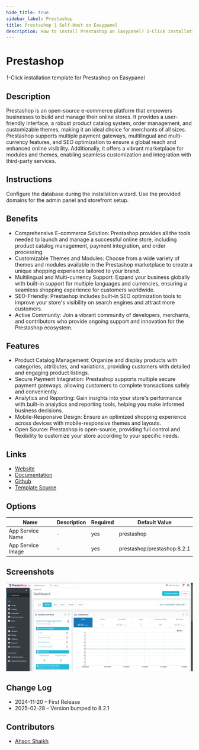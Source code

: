 ```yaml
---
hide_title: true
sidebar_label: Prestashop
title: Prestashop | Self-Host on Easypanel
description: How to install Prestashop on Easypanel? 1-Click installation template for Prestashop on Easypanel
---
```


<!-- generated -->

# Prestashop

1-Click installation template for Prestashop on Easypanel

## Description

Prestashop is an open-source e-commerce platform that empowers businesses to build and manage their online stores. It provides a user-friendly interface, a robust product catalog system, order management, and customizable themes, making it an ideal choice for merchants of all sizes. Prestashop supports multiple payment gateways, multilingual and multi-currency features, and SEO optimization to ensure a global reach and enhanced online visibility. Additionally, it offers a vibrant marketplace for modules and themes, enabling seamless customization and integration with third-party services.

## Instructions

Configure the database during the installation wizard. Use the provided domains for the admin panel and storefront setup.

## Benefits

- Comprehensive E-commerce Solution: Prestashop provides all the tools needed to launch and manage a successful online store, including product catalog management, payment integration, and order processing.
- Customizable Themes and Modules: Choose from a wide variety of themes and modules available in the Prestashop marketplace to create a unique shopping experience tailored to your brand.
- Multilingual and Multi-currency Support: Expand your business globally with built-in support for multiple languages and currencies, ensuring a seamless shopping experience for customers worldwide.
- SEO-Friendly: Prestashop includes built-in SEO optimization tools to improve your store's visibility on search engines and attract more customers.
- Active Community: Join a vibrant community of developers, merchants, and contributors who provide ongoing support and innovation for the Prestashop ecosystem.

## Features

- Product Catalog Management: Organize and display products with categories, attributes, and variations, providing customers with detailed and engaging product listings.
- Secure Payment Integration: Prestashop supports multiple secure payment gateways, allowing customers to complete transactions safely and conveniently.
- Analytics and Reporting: Gain insights into your store's performance with built-in analytics and reporting tools, helping you make informed business decisions.
- Mobile-Responsive Design: Ensure an optimized shopping experience across devices with mobile-responsive themes and layouts.
- Open Source: Prestashop is open-source, providing full control and flexibility to customize your store according to your specific needs.

## Links

- [Website](https://www.prestashop.com)
- [Documentation](https://devdocs.prestashop.com)
- [Github](https://github.com/PrestaShop/PrestaShop)
- [Template Source](https://github.com/easypanel-io/templates/tree/main/templates/prestashop)

## Options

Name | Description | Required | Default Value
-|-|-|-
App Service Name | - | yes | prestashop
App Service Image | - | yes | prestashop/prestashop:8.2.1

## Screenshots

![Prestashop Screenshot](./assets/screenshot.png)

## Change Log

- 2024-11-20 – First Release
- 2025-02-28 – Version bumped to 8.2.1

## Contributors

- [Ahson Shaikh](https://github.com/Ahson-Shaikh)
